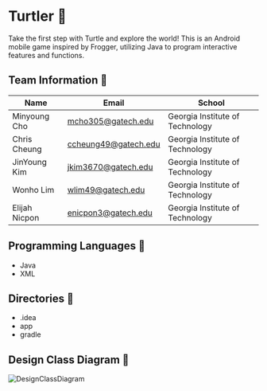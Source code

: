 # Turtler :turtle:
Take the first step with Turtle and explore the world! This is an Android mobile game inspired by Frogger, utilizing Java to program interactive features and functions.

## Team Information :turtle:
| Name         | Email                 | School                           |
| --------------| -------------------- |----------------------------------|
| Minyoung Cho  | mcho305@gatech.edu   | Georgia Institute of Technology  |
| Chris Cheung  | ccheung49@gatech.edu | Georgia Institute of Technology  |
| JinYoung Kim  | jkim3670@gatech.edu  | Georgia Institute of Technology  |
| Wonho Lim     | wlim49@gatech.edu    | Georgia Institute of Technology  |
| Elijah Nicpon | enicpon3@gatech.edu  | Georgia Institute of Technology  |

## Programming Languages :turtle:
* Java
* XML

## Directories :turtle:
* .idea
* app
* gradle

## Design Class Diagram :turtle:
![DesignClassDiagram](https://github.gatech.edu/storage/user/70118/files/4a47c66e-d23d-4a84-bc3d-590b3c3b3057)

